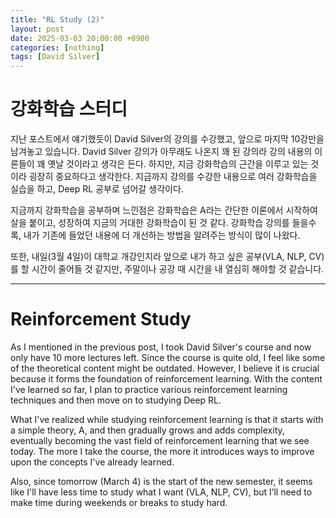 ```yaml
---
title: "RL Study (2)"
layout: post
date: 2025-03-03 20:00:00 +0900
categories: [nothing]
tags: [David Silver]
---
```


# 강화학습 스터디

지난 포스트에서 얘기했듯이 David Silver의 강의를 수강했고, 앞으로 마지막 10강만을 남겨놓고 있습니다.
David Silver 강의가 아무래도 나온지 꽤 된 강의라 강의 내용의 이론들이 꽤 옛날 것이라고 생각은 든다.
하지만, 지금 강화학습의 근간을 이루고 있는 것이라 굉장히 중요하다고 생각한다.
지금까지 강의를 수강한 내용으로 여러 강화학습을 실습을 하고, Deep RL 공부로 넘어갈 생각이다.

지금까지 강화학습을 공부하며 느낀점은 강화학습은 A라는 간단한 이론에서 시작하여 살을 붙이고, 성장하여 지금의 거대한 강화학습이 된 것 같다.
강화학습 강의를 들을수록, 내가 기존에 들었던 내용에 더 개선하는 방법을 알려주는 방식이 많이 나왔다.

또한, 내일(3월 4일)이 대학교 개강인지라 앞으로 내가 하고 싶은 공부(VLA, NLP, CV)를 할 시간이 줄어들 것 같지만,
주말이나 공강 때 시간을 내 열심히 해야할 것 같습니다.

---

# Reinforcement Study

As I mentioned in the previous post, I took David Silver's course and now only have 10 more lectures left. Since the course is quite old, I feel like some of the theoretical content might be outdated. However, I believe it is crucial because it forms the foundation of reinforcement learning. With the content I've learned so far, I plan to practice various reinforcement learning techniques and then move on to studying Deep RL.

What I've realized while studying reinforcement learning is that it starts with a simple theory, A, and then gradually grows and adds complexity, eventually becoming the vast field of reinforcement learning that we see today. The more I take the course, the more it introduces ways to improve upon the concepts I've already learned.

Also, since tomorrow (March 4) is the start of the new semester, it seems like I'll have less time to study what I want (VLA, NLP, CV), but I’ll need to make time during weekends or breaks to study hard.